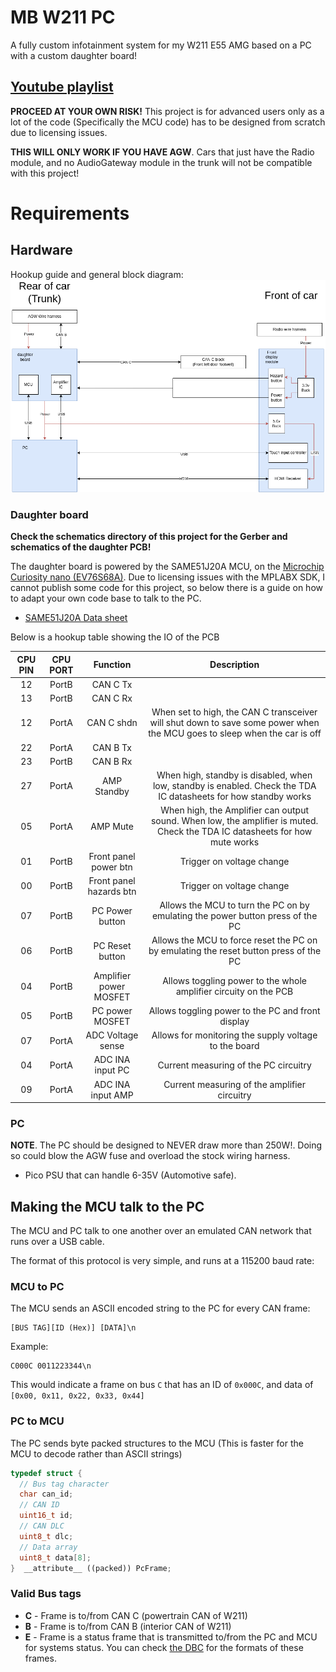 # MB W211 PC
A fully custom infotainment system for my W211 E55 AMG based on a PC with a custom daughter board!

## [Youtube playlist](https://www.youtube.com/playlist?list=PLxrw-4Vt7xtssJNuhHKJYzeYu5KKqYpgG)

**PROCEED AT YOUR OWN RISK!**
This project is for advanced users only as a lot of the code (Specifically the MCU code) has to be designed from scratch due to licensing issues.

**THIS WILL ONLY WORK IF YOU HAVE AGW**. Cars that just have the Radio module, and no AudioGateway module in the trunk will not be compatible with this project!

# Requirements

## Hardware
Hookup guide and general block diagram:
![](images/hookup.png)


### Daughter board

**Check the schematics directory of this project for the Gerber and schematics of the daughter PCB!**

The daughter board is powered by the SAME51J20A MCU, on the [Microchip Curiosity nano (EV76S68A)](https://www.microchip.com/en-us/development-tool/EV76S68A). Due to licensing issues with the MPLABX SDK, I cannot publish some code for this project, so below there is a guide on how to adapt your own code base to talk to the PC.

* [SAME51J20A Data sheet](https://www.microchip.com/en-us/product/ATSAME51J20A#document-table)

Below is a hookup table showing the IO of the PCB

|CPU PIN|CPU PORT|Function|Description|
|:-:|:-:|:-:|:-:|
|12|PortB|CAN C Tx||
|13|PortB|CAN C Rx||
|12|PortA|CAN C shdn|When set to high, the CAN C transceiver will shut down to save some power when the MCU goes to sleep when the car is off|
|22|PortA|CAN B Tx||
|23|PortB|CAN B Rx||
|27|PortA|AMP Standby|When high, standby is disabled, when low, standby is enabled. Check the TDA IC datasheets for how standby works|
|05|PortA|AMP Mute|When high, the Amplifier can output sound. When low, the amplifier is muted. Check the TDA IC datasheets for how mute works|
|01|PortB|Front panel power btn|Trigger on voltage change|
|00|PortB|Front panel hazards btn|Trigger on voltage change|
|07|PortB|PC Power button|Allows the MCU to turn the PC on by emulating the power button press of the PC|
|06|PortB|PC Reset button|Allows the MCU to force reset the PC on by emulating the reset button press of the PC|
|04|PortB|Amplifier power MOSFET|Allows toggling power to the whole amplifier circuity on the PCB|
|05|PortB|PC power MOSFET|Allows toggling power to the PC and front display|
|07|PortA|ADC Voltage sense|Allows for monitoring the supply voltage to the board|
|04|PortA|ADC INA input PC|Current measuring of the PC circuitry|
|09|PortA|ADC INA input AMP|Current measuring of the amplifier circuitry|



### PC
**NOTE**. The PC should be designed to NEVER draw more than 250W!. Doing so could blow the AGW fuse and overload the stock wiring harness.

* Pico PSU that can handle 6-35V (Automotive safe). 

## Making the MCU talk to the PC
The MCU and PC talk to one another over an emulated CAN network that runs over a USB cable. 

The format of this protocol is very simple, and runs at a 115200 baud rate:

### MCU to PC
The MCU sends an ASCII encoded string to the PC for every CAN frame:
```
[BUS TAG][ID (Hex)] [DATA]\n
``` 
Example:
```
C000C 0011223344\n
```
This would indicate a frame on bus `C` that has an ID of `0x000C`, and data of `[0x00, 0x11, 0x22, 0x33, 0x44]`

### PC to MCU
The PC sends byte packed structures to the MCU (This is faster for the MCU to decode rather than ASCII strings)
```c++
typedef struct {
  // Bus tag character
  char can_id;
  // CAN ID
  uint16_t id;
  // CAN DLC
  uint8_t dlc;
  // Data array
  uint8_t data[8];
}  __attribute__ ((packed)) PcFrame;
```

### Valid Bus tags
* **C** - Frame is to/from CAN C (powertrain CAN of W211)
* **B** - Frame is to/from CAN B (interior CAN of W211)
* **E** - Frame is a status frame that is transmitted to/from the PC and MCU for systems status. You can check [the DBC](can_e.dbc) for the formats of these frames.

